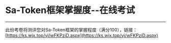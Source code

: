 # Sa-Token框架掌握度--在线考试

--- 

此份考卷将测评您对Sa-Token框架的掌握程度（满分100），链接：[https://ks.wjx.top/vj/wFKPziD.aspx](https://ks.wjx.top/vj/wFKPziD.aspx)
